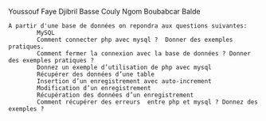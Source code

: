 Youssouf Faye
Djibril Basse
Couly Ngom
Boubabcar Balde

    A partir d'une base de données on repondra aux questions suivantes:
            MySQL   
            Comment connecter php avec mysql ?  Donner des exemples pratiques.                                                                                                                                                                                         
            Comment fermer la connexion avec la base de données ? Donner des exemples pratiques ?    
            Donnez un exemple d’utilisation de php avec mysql 
            Récupérer des données d’une table         
            Insertion d’un enregistrement avec auto-increment 
            Modification d’un enregistrement 
            Récupération des données d’un enregistrement
            Comment récupérer des erreurs  entre php et mysql ? Donnez des exemples ?
